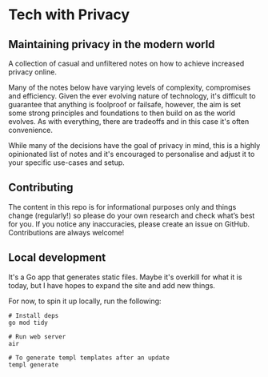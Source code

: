 # Tech with Privacy
## Maintaining privacy in the modern world
A collection of casual and unfiltered notes on how to achieve increased privacy online.

Many of the notes below have varying levels of complexity, compromises and efficiency. Given the ever evolving nature of technology, it's difficult to guarantee that anything is foolproof or failsafe, however, the aim is set some strong principles and foundations to then build on as the world evolves. As with everything, there are tradeoffs and in this case it's often convenience. 

While many of the decisions have the goal of privacy in mind, this is a highly opinionated list of notes and it's encouraged to personalise and adjust it to your specific use-cases and setup.


## Contributing
The content in this repo is for informational purposes only and things change (regularly!) so please do your own research and check what’s best for you. If you notice any inaccuracies, please create an issue on GitHub. Contributions are always welcome!
## Local development
It's a Go app that generates static files. Maybe it's overkill for what it is today, but I have hopes to expand the site and add new things.

For now, to spin it up locally, run the following:
```
# Install deps
go mod tidy

# Run web server
air

# To generate templ templates after an update
templ generate
```

